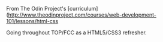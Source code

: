 From The Odin Project's [curriculum](http://www.theodinproject.com/courses/web-development-101/lessons/html-css

Going throughout TOP/FCC as a HTML5/CSS3 refresher.